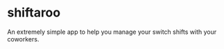 shiftaroo
=========

An extremely simple app to help you manage your switch shifts with your coworkers.
